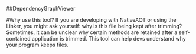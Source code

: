 ##DependencyGraphViewer

#Why use this tool?
If you are developing with NativeAOT or using the Linker, you might ask yourself: why is this file being kept after trimming? Sometimes, it can be unclear why certain methods are retained after a self-contained application is trimmed. This tool can help devs understand why your program keeps files.


